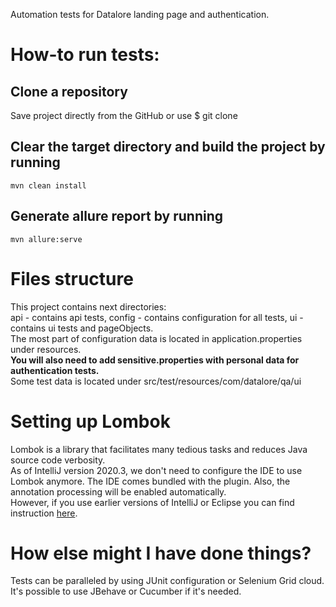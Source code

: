 Automation tests for Datalore landing page and authentication.  

# How-to run tests:  

## Clone a repository  
Save project directly from the GitHub or use $ git clone  
## Clear the target directory and build the project by running
```
mvn clean install
```
## Generate allure report by running
```
mvn allure:serve
```
# Files structure
This project contains next directories:   
api - contains api tests, config - contains configuration for all tests, ui - contains ui tests and pageObjects.   
The most part of configuration data is located in application.properties under resources.  
**You will also need to add sensitive.properties with personal data for authentication tests.**  
Some test data is located under src/test/resources/com/datalore/qa/ui  

# Setting up Lombok
Lombok is a library that facilitates many tedious tasks and reduces Java source code verbosity.  
As of IntelliJ version 2020.3, we don't need to configure the IDE to use Lombok anymore. The IDE comes bundled with the plugin. Also, the annotation processing will be enabled automatically.  
However, if you use earlier versions of IntelliJ or Eclipse you can find instruction [here](https://www.baeldung.com/lombok-ide).

# How else might I have done things?
Tests can be paralleled by using JUnit configuration or Selenium Grid cloud.  
It's possible to use JBehave or Cucumber if it's needed.
